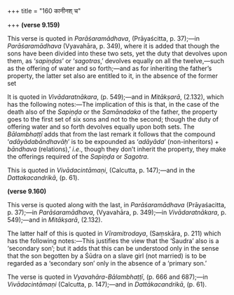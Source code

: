 +++
title = "160 कानीनश् च"

+++
**(verse 9.159)**

This verse is quoted in *Parāśaramādhava*, (Prāyaścitta, p. 37);—in
*Parāśaramādhava* (Vyavahāra, p. 349), where it is added that though the
sons have been divided into these two sets, yet the duty that devolves
upon them, as ‘*sapiṇḍas*’ or ‘*sagotras*,’ devolves equally on all the
twelve,—such as the offering of water and so forth;—and as for
inheriting the father’s property, the latter set also are entitled to
it, in the absence of the former set

It is quoted in *Vivādaratnākara*, (p. 549);—and in *Mitākṣarā*,
(2.132), which has the following notes:—The implication of this is that,
in the case of the death also of the *Sapiṇḍa* or the *Samānadaka* of
the father, the property goes to the first set of six sons and not to
the second; though the duty of offering water and so forth devolves
equally upon both sets. The *Bālambhaṭṭī* adds that from the last remark
it follows that the compound ‘*adāyādabāndhavāḥ*’ is to be expounded as
‘*adāyāda*’ (non-inheritors) + *bāndhava* (relations),’ *i*.*e*., though
they don’t inherit the property, they make the offerings required of the
*Sapiṇḍa* or *Sagotra*.

This is quoted in *Vivādacintāmaṇi*, (Calcutta, p. 147);—and in the
*Dattakacandrikā*, (p. 61).

**(verse 9.160)**

This verse is quoted along with the last, in *Parāśaramādhava*
(Prāyaśacitta, p. 37);—in *Parāśaramādhava*, (Vyavahāra, p. 349);—in
*Vivādaratnākara*, p. 549);—and in *Mitākṣarā*, (2.132).

The latter half of this is quoted in *Vīramitrodaya*, (Saṃskāra, p. 211)
which has the following notes:—This justifies the view that the ‘Śaudra’
also is a ‘secondary son’; but it adds that this can be understood only
in the sense that the son begotten by a Śūdra on a slave girl (not
married) is to be regarded as a ‘secondary son’ only in the absence of a
‘primary son.’

The verse is quoted in *Vyavahāra-Bālambhaṭṭī*, (p. 666 and 687);—in
*Vivādacintāmaṇi* (Calcutta, p. 147);—and in *Dattākacandrikā*, (p. 61).


